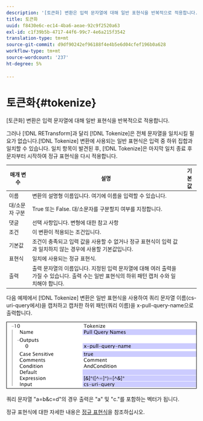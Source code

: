 ```yaml
---
description: '[토큰화] 변환은 입력 문자열에 대해 일반 표현식을 반복적으로 적용합니다.'
title: 토큰화
uuid: f8430e6c-ec14-4ba6-aeae-92c9f2520a63
exl-id: c1f39b5b-4717-44f6-99c7-4e6a215f3542
translation-type: tm+mt
source-git-commit: d9df90242ef96188f4e4b5e6d04cfef196b0a628
workflow-type: tm+mt
source-wordcount: '237'
ht-degree: 5%

---
```


# 토큰화{#tokenize}

[토큰화] 변환은 입력 문자열에 대해 일반 표현식을 반복적으로 적용합니다.

그러나 [!DNL RETransform]과 달리 [!DNL Tokenize]은 전체 문자열을 일치시킬 필요가 없습니다.[!DNL Tokenize] 변환에 사용되는 일반 표현식은 입력 중 하위 집합과 일치할 수 있습니다. 일치 항목이 발견된 후, [!DNL Tokenize]은 마지막 일치 종료 후 문자부터 시작하여 정규 표현식을 다시 적용합니다.

| 매개 변수 | 설명 | 기본값 |
|---|---|---|
| 이름 | 변환의 설명형 이름입니다. 여기에 이름을 입력할 수 있습니다. |  |
| 대/소문자 구분 | True 또는 False. 대/소문자를 구분할지 여부를 지정합니다. |  |
| 댓글 | 선택 사항입니다. 변형에 대한 참고 사항 |  |
| 조건 | 이 변환이 적용되는 조건입니다. |  |
| 기본값 | 조건이 충족되고 입력 값을 사용할 수 없거나 정규 표현식이 입력 값과 일치하지 않는 경우에 사용할 기본값입니다. |  |
| 표현식 | 일치에 사용되는 정규 표현식. |  |
| 출력 | 출력 문자열의 이름입니다. 지정된 입력 문자열에 대해 여러 출력을 가질 수 있습니다. 출력 수는 일반 표현식의 하위 패턴 캡처 수와 일치해야 합니다. |  |

다음 예제에서 [!DNL Tokenize] 변환은 일반 표현식을 사용하여 쿼리 문자열 이름(cs-uri-query에서)을 캡처하고 캡처한 하위 패턴(쿼리 이름)을 x-pull-query-name으로 출력합니다.

![](assets/cfg_TransformationType_Tokenize.png)

쿼리 문자열 &quot;a=b&amp;c=d&quot;의 경우 출력은 &quot;a&quot; 및 &quot;c.&quot;를 포함하는 벡터가 됩니다.

정규 표현식에 대한 자세한 내용은 [정규 표현식](../../../../../home/c-dataset-const-proc/c-reg-exp.md#concept-070077baa419475094ef0469e92c5b9c)을 참조하십시오.
